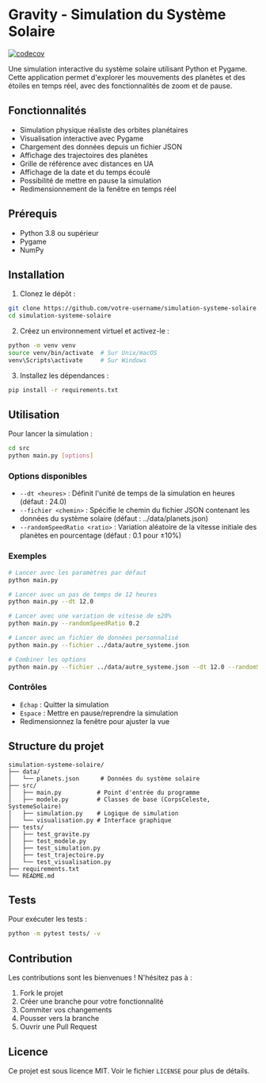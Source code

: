 # Gravity - Simulation du Système Solaire

[![codecov](https://codecov.io/gh/ryden54/Gravity/graph/badge.svg?token=WUIUVQSV38)](https://codecov.io/gh/ryden54/Gravity)

Une simulation interactive du système solaire utilisant Python et Pygame. Cette application permet d'explorer les mouvements des planètes et des étoiles en temps réel, avec des fonctionnalités de zoom et de pause.

## Fonctionnalités

- Simulation physique réaliste des orbites planétaires
- Visualisation interactive avec Pygame
- Chargement des données depuis un fichier JSON
- Affichage des trajectoires des planètes
- Grille de référence avec distances en UA
- Affichage de la date et du temps écoulé
- Possibilité de mettre en pause la simulation
- Redimensionnement de la fenêtre en temps réel

## Prérequis

- Python 3.8 ou supérieur
- Pygame
- NumPy

## Installation

1. Clonez le dépôt :
```bash
git clone https://github.com/votre-username/simulation-systeme-solaire.git
cd simulation-systeme-solaire
```

2. Créez un environnement virtuel et activez-le :
```bash
python -m venv venv
source venv/bin/activate  # Sur Unix/macOS
venv\Scripts\activate     # Sur Windows
```

3. Installez les dépendances :
```bash
pip install -r requirements.txt
```

## Utilisation

Pour lancer la simulation :

```bash
cd src
python main.py [options]
```

### Options disponibles

- `--dt <heures>` : Définit l'unité de temps de la simulation en heures (défaut : 24.0)
- `--fichier <chemin>` : Spécifie le chemin du fichier JSON contenant les données du système solaire (défaut : ../data/planets.json)
- `--randomSpeedRatio <ratio>` : Variation aléatoire de la vitesse initiale des planètes en pourcentage (défaut : 0.1 pour ±10%)

### Exemples

```bash
# Lancer avec les paramètres par défaut
python main.py

# Lancer avec un pas de temps de 12 heures
python main.py --dt 12.0

# Lancer avec une variation de vitesse de ±20%
python main.py --randomSpeedRatio 0.2

# Lancer avec un fichier de données personnalisé
python main.py --fichier ../data/autre_systeme.json

# Combiner les options
python main.py --fichier ../data/autre_systeme.json --dt 12.0 --randomSpeedRatio 0.2
```

### Contrôles

- `Échap` : Quitter la simulation
- `Espace` : Mettre en pause/reprendre la simulation
- Redimensionnez la fenêtre pour ajuster la vue

## Structure du projet

```
simulation-systeme-solaire/
├── data/
│   └── planets.json      # Données du système solaire
├── src/
│   ├── main.py          # Point d'entrée du programme
│   ├── modele.py        # Classes de base (CorpsCeleste, SystemeSolaire)
│   ├── simulation.py    # Logique de simulation
│   └── visualisation.py # Interface graphique
├── tests/
│   ├── test_gravite.py
│   ├── test_modele.py
│   ├── test_simulation.py
│   ├── test_trajectoire.py
│   └── test_visualisation.py
├── requirements.txt
└── README.md
```

## Tests

Pour exécuter les tests :

```bash
python -m pytest tests/ -v
```

## Contribution

Les contributions sont les bienvenues ! N'hésitez pas à :
1. Fork le projet
2. Créer une branche pour votre fonctionnalité
3. Commiter vos changements
4. Pousser vers la branche
5. Ouvrir une Pull Request

## Licence

Ce projet est sous licence MIT. Voir le fichier `LICENSE` pour plus de détails.